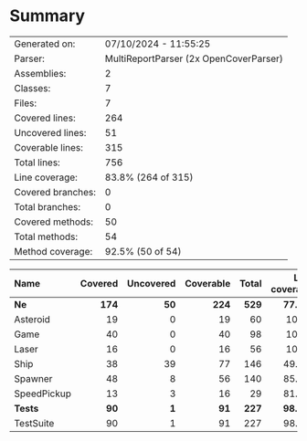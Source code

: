 ﻿# Summary
|||
|:---|:---|
| Generated on: | 07/10/2024 - 11:55:25 |
| Parser: | MultiReportParser (2x OpenCoverParser) |
| Assemblies: | 2 |
| Classes: | 7 |
| Files: | 7 |
| Covered lines: | 264 |
| Uncovered lines: | 51 |
| Coverable lines: | 315 |
| Total lines: | 756 |
| Line coverage: | 83.8% (264 of 315) |
| Covered branches: | 0 |
| Total branches: | 0 |
| Covered methods: | 50 |
| Total methods: | 54 |
| Method coverage: | 92.5% (50 of 54) |

|**Name**|**Covered**|**Uncovered**|**Coverable**|**Total**|**Line coverage**|**Covered**|**Total**|**Branch coverage**|**Covered**|**Total**|**Method coverage**|
|:---|---:|---:|---:|---:|---:|---:|---:|---:|---:|---:|---:|
|**Ne**|**174**|**50**|**224**|**529**|**77.6%**|**0**|**0**|****|**35**|**39**|**89.7%**|
|Asteroid|19|0|19|60|100%|0|0||4|4|100%|
|Game|40|0|40|98|100%|0|0||7|7|100%|
|Laser|16|0|16|56|100%|0|0||2|2|100%|
|Ship|38|39|77|146|49.3%|0|0||8|12|66.6%|
|Spawner|48|8|56|140|85.7%|0|0||10|10|100%|
|SpeedPickup|13|3|16|29|81.2%|0|0||4|4|100%|
|**Tests**|**90**|**1**|**91**|**227**|**98.9%**|**0**|**0**|****|**15**|**15**|**100%**|
|TestSuite|90|1|91|227|98.9%|0|0||15|15|100%|
